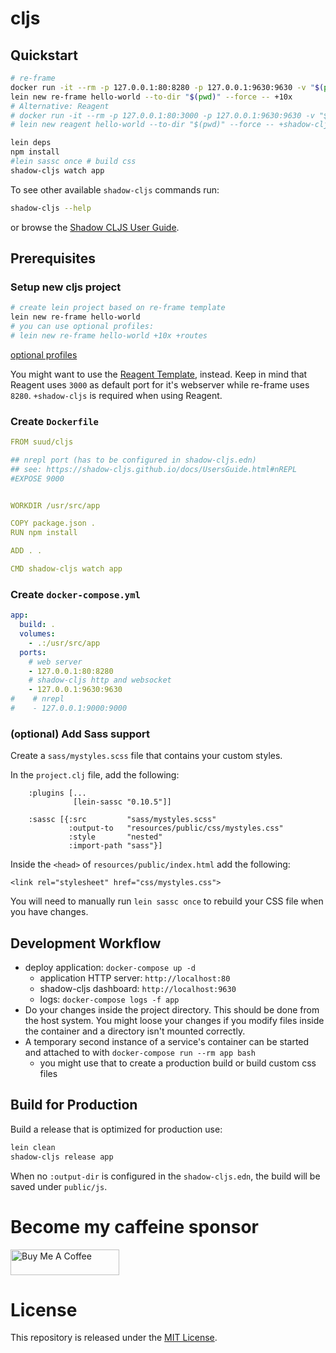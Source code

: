 # cljs

## Quickstart
```sh
# re-frame
docker run -it --rm -p 127.0.0.1:80:8280 -p 127.0.0.1:9630:9630 -v "$(pwd)":/usr/src/app -w /usr/src/app suud/cljs bash
lein new re-frame hello-world --to-dir "$(pwd)" --force -- +10x
# Alternative: Reagent
# docker run -it --rm -p 127.0.0.1:80:3000 -p 127.0.0.1:9630:9630 -v "$(pwd)":/usr/src/app -w /usr/src/app suud/cljs bash
# lein new reagent hello-world --to-dir "$(pwd)" --force -- +shadow-cljs

lein deps
npm install
#lein sassc once # build css
shadow-cljs watch app
```

To see other available `shadow-cljs` commands run:
```sh
shadow-cljs --help
```
or browse the [Shadow CLJS User Guide](https://shadow-cljs.github.io/docs/UsersGuide.html).

## Prerequisites
### Setup new cljs project

```sh
# create lein project based on re-frame template
lein new re-frame hello-world
# you can use optional profiles:
# lein new re-frame hello-world +10x +routes
```
[optional profiles](https://github.com/day8/re-frame-template#extras)


You might want to use the [Reagent Template](https://github.com/reagent-project/reagent-template#usage), instead.
Keep in mind that Reagent uses `3000` as default port for it's webserver while re-frame uses `8280`.
`+shadow-cljs` is required when using Reagent.

### Create `Dockerfile`
```yaml
FROM suud/cljs

## nrepl port (has to be configured in shadow-cljs.edn)
## see: https://shadow-cljs.github.io/docs/UsersGuide.html#nREPL
#EXPOSE 9000


WORKDIR /usr/src/app

COPY package.json .
RUN npm install

ADD . .

CMD shadow-cljs watch app
```

### Create `docker-compose.yml`
```yaml
app:
  build: .
  volumes:
    - .:/usr/src/app
  ports:
    # web server
    - 127.0.0.1:80:8280
    # shadow-cljs http and websocket
    - 127.0.0.1:9630:9630
#    # nrepl
#    - 127.0.0.1:9000:9000
```

### (optional) Add Sass support
Create a `sass/mystyles.scss` file that contains your custom styles.

In the `project.clj` file, add the following:
```
    :plugins [...
              [lein-sassc "0.10.5"]]

    :sassc [{:src         "sass/mystyles.scss"
             :output-to   "resources/public/css/mystyles.css"
             :style       "nested"
             :import-path "sass"}]
```

Inside the `<head>` of `resources/public/index.html` add the following:
```
<link rel="stylesheet" href="css/mystyles.css">
```

You will need to manually run `lein sassc once` to rebuild your CSS file
when you have changes.

## Development Workflow
- deploy application: `docker-compose up -d`
    - application HTTP server: `http://localhost:80`
    - shadow-cljs dashboard: `http://localhost:9630`
    - logs: `docker-compose logs -f app`
- Do your changes inside the project directory. This should be done
from the host system. You might loose your changes if you modify files inside
the container and a directory isn't mounted correctly.
- A temporary second instance of a service's container can be started and
attached to with `docker-compose run --rm app bash`
    - you might use that to create a production build or build custom css files

## Build for Production

Build a release that is optimized for production use:
```sh
lein clean
shadow-cljs release app
```
When no `:output-dir` is configured in the `shadow-cljs.edn`, the build will be
saved under `public/js`.

# Become my caffeine sponsor
<a href="https://www.buymeacoffee.com/suud" target="_blank"><img src="https://cdn.buymeacoffee.com/buttons/lato-orange.png" alt="Buy Me A Coffee" style="height: 41px !important;width: 174px !important;" ></a>

# License
This repository is released under the
[MIT License](https://opensource.org/licenses/MIT).
